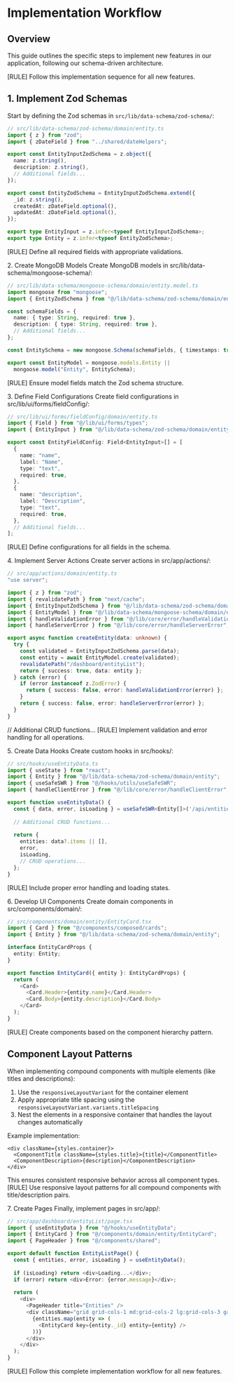 <doc id="implementation-workflow">

# Implementation Workflow

<section id="workflow-overview">

## Overview

This guide outlines the specific steps to implement new features in our application, following our schema-driven architecture.

[RULE] Follow this implementation sequence for all new features.

</section>

<section id="schema-implementation">

## 1. Implement Zod Schemas

Start by defining the Zod schemas in `src/lib/data-schema/zod-schema/`:

```typescript
// src/lib/data-schema/zod-schema/domain/entity.ts
import { z } from "zod";
import { zDateField } from "../shared/dateHelpers";

export const EntityInputZodSchema = z.object({
  name: z.string(),
  description: z.string(),
  // Additional fields...
});

export const EntityZodSchema = EntityInputZodSchema.extend({
  _id: z.string(),
  createdAt: zDateField.optional(),
  updatedAt: zDateField.optional(),
});

export type EntityInput = z.infer<typeof EntityInputZodSchema>;
export type Entity = z.infer<typeof EntityZodSchema>;
```
[RULE] Define all required fields with appropriate validations.
</section>
<section id="model-implementation">
2. Create MongoDB Models
Create MongoDB models in src/lib/data-schema/mongoose-schema/:

```typescript
// src/lib/data-schema/mongoose-schema/domain/entity.model.ts
import mongoose from "mongoose";
import { EntityZodSchema } from "@/lib/data-schema/zod-schema/domain/entity";

const schemaFields = {
  name: { type: String, required: true },
  description: { type: String, required: true },
  // Additional fields...
};

const EntitySchema = new mongoose.Schema(schemaFields, { timestamps: true });

export const EntityModel = mongoose.models.Entity || 
  mongoose.model("Entity", EntitySchema);
  ```
[RULE] Ensure model fields match the Zod schema structure.
</section>

<section id="field-config-implementation">
3. Define Field Configurations
Create field configurations in src/lib/ui/forms/fieldConfig/:

```typescript
// src/lib/ui/forms/fieldConfig/domain/entity.ts
import { Field } from "@/lib/ui/forms/types";
import { EntityInput } from "@/lib/data-schema/zod-schema/domain/entity";

export const EntityFieldConfig: Field<EntityInput>[] = [
  {
    name: "name",
    label: "Name",
    type: "text",
    required: true,
  },
  {
    name: "description",
    label: "Description",
    type: "text",
    required: true,
  },
  // Additional fields...
];
```
[RULE] Define configurations for all fields in the schema.
</section>

<section id="server-action-implementation">
4. Implement Server Actions
Create server actions in src/app/actions/:

```typescript
// src/app/actions/domain/entity.ts
"use server";

import { z } from "zod";
import { revalidatePath } from "next/cache";
import { EntityInputZodSchema } from "@/lib/data-schema/zod-schema/domain/entity";
import { EntityModel } from "@/lib/data-schema/mongoose-schema/domain/entity.model";
import { handleValidationError } from "@/lib/core/error/handleValidationError";
import { handleServerError } from "@/lib/core/error/handleServerError";

export async function createEntity(data: unknown) {
  try {
    const validated = EntityInputZodSchema.parse(data);
    const entity = await EntityModel.create(validated);
    revalidatePath("/dashboard/entityList");
    return { success: true, data: entity };
  } catch (error) {
    if (error instanceof z.ZodError) {
      return { success: false, error: handleValidationError(error) };
    }
    return { success: false, error: handleServerError(error) };
  }
}
```
// Additional CRUD functions...
[RULE] Implement validation and error handling for all operations.
</section>
<section id="hook-implementation">
5. Create Data Hooks
Create custom hooks in src/hooks/:

```typescript
// src/hooks/useEntityData.ts
import { useState } from "react";
import { Entity } from "@/lib/data-schema/zod-schema/domain/entity";
import { useSafeSWR } from "@/hooks/utils/useSafeSWR";
import { handleClientError } from "@/lib/core/error/handleClientError";

export function useEntityData() {
  const { data, error, isLoading } = useSafeSWR<Entity[]>('/api/entities');
  
  // Additional CRUD functions...
  
  return {
    entities: data?.items || [],
    error,
    isLoading,
    // CRUD operations...
  };
}
```
[RULE] Include proper error handling and loading states.
</section>
<section id="component-implementation">
6. Develop UI Components
Create domain components in src/components/domain/:

```typescript
// src/components/domain/entity/EntityCard.tsx
import { Card } from "@/components/composed/cards";
import { Entity } from "@/lib/data-schema/zod-schema/domain/entity";

interface EntityCardProps {
  entity: Entity;
}

export function EntityCard({ entity }: EntityCardProps) {
  return (
    <Card>
      <Card.Header>{entity.name}</Card.Header>
      <Card.Body>{entity.description}</Card.Body>
    </Card>
  );
}
```
[RULE] Create components based on the component hierarchy pattern.
</section>

<section id="component-layout-patterns">

## Component Layout Patterns

When implementing compound components with multiple elements (like titles and descriptions):

1. Use the `responsiveLayoutVariant` for the container element
2. Apply appropriate title spacing using the `responsiveLayoutVariant.variants.titleSpacing`
3. Nest the elements in a responsive container that handles the layout changes automatically

Example implementation:

```tsx
<div className={styles.container}>
  <ComponentTitle className={styles.title}>{title}</ComponentTitle>
  <ComponentDescription>{description}</ComponentDescription>
</div>
```
This ensures consistent responsive behavior across all component types.
[RULE] Use responsive layout patterns for all compound components with title/description pairs.
</section>


<section id="page-implementation">
7. Create Pages
Finally, implement pages in src/app/:

```typescript
// src/app/dashboard/entityList/page.tsx
import { useEntityData } from "@/hooks/useEntityData";
import { EntityCard } from "@/components/domain/entity/EntityCard";
import { PageHeader } from "@/components/shared";

export default function EntityListPage() {
  const { entities, error, isLoading } = useEntityData();
  
  if (isLoading) return <div>Loading...</div>;
  if (error) return <div>Error: {error.message}</div>;
  
  return (
    <div>
      <PageHeader title="Entities" />
      <div className="grid grid-cols-1 md:grid-cols-2 lg:grid-cols-3 gap-4">
        {entities.map(entity => (
          <EntityCard key={entity._id} entity={entity} />
        ))}
      </div>
    </div>
  );
}
```
[RULE] Follow this complete implementation workflow for all new features.
</section>

</doc>